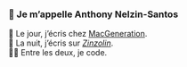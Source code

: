### 👋 Je m’appelle Anthony Nelzin-Santos

🍊 Le jour, j’écris chez [MacGeneration](https://macg.co).   
👾 La nuit, j’écris sur [*Zinzolin*](https://zinzolin.fr).    
🧑‍💻 Entre les deux, je code.   
